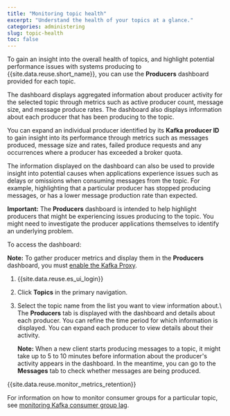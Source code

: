 ```yaml
---
title: "Monitoring topic health"
excerpt: "Understand the health of your topics at a glance."
categories: administering
slug: topic-health
toc: false
---
```


To gain an insight into the overall health of topics, and highlight potential performance issues with systems producing to {{site.data.reuse.short_name}}, you can use the **Producers** dashboard provided for each topic.

The dashboard displays aggregated information about producer activity for the selected topic through metrics such as active producer count, message size, and message produce rates. The dashboard also displays information about each producer that has been producing to the topic.

You can expand an individual producer identified by its **Kafka producer ID** to gain insight into its performance through metrics such as messages produced, message size and rates, failed produce requests and any occurrences where a producer has exceeded a broker quota.

The information displayed on the dashboard can also be used to provide insight into potential causes when applications experience issues such as delays or omissions when consuming messages from the topic. For example, highlighting that a particular producer has stopped producing messages, or has a lower message production rate than expected.

**Important:** The **Producers** dashboard is intended to help highlight producers that might be experiencing issues producing to the topic. You might need to investigate the producer applications themselves to identify an underlying problem.

To access the dashboard:

**Note:** To gather producer metrics and display them in the **Producers** dashboard, you must [enable the Kafka Proxy](../../installing/configuring/#enabling-collection-of-producer-metrics).

1. {{site.data.reuse.es_ui_login}}
2. Click **Topics** in the primary navigation.
3. Select the topic name from the list you want to view information about.\\
   The **Producers** tab is displayed with the dashboard and details about each producer. You can refine the time period for which information is displayed. You can expand each producer to view details about their activity.

   **Note:** When a new client starts producing messages to a topic, it might take up to 5 to 10 minutes before information about the producer's activity appears in the dashboard. In the meantime, you can go to the **Messages** tab to check whether messages are being produced.

{{site.data.reuse.monitor_metrics_retention}}

For information on how to monitor consumer groups for a particular topic, see [monitoring Kafka consumer group lag](../consumer-lag).
